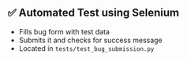 ## ✅ Automated Test using Selenium

- Fills bug form with test data
- Submits it and checks for success message
- Located in `tests/test_bug_submission.py`
